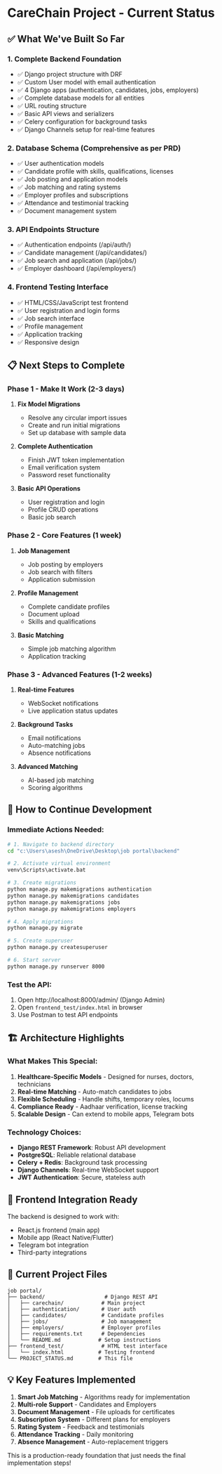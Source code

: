 # CareChain Project - Current Status

## ✅ What We've Built So Far

### 1. **Complete Backend Foundation**
- ✅ Django project structure with DRF
- ✅ Custom User model with email authentication
- ✅ 4 Django apps (authentication, candidates, jobs, employers)
- ✅ Complete database models for all entities
- ✅ URL routing structure
- ✅ Basic API views and serializers
- ✅ Celery configuration for background tasks
- ✅ Django Channels setup for real-time features

### 2. **Database Schema** (Comprehensive as per PRD)
- ✅ User authentication models
- ✅ Candidate profile with skills, qualifications, licenses
- ✅ Job posting and application models
- ✅ Job matching and rating systems
- ✅ Employer profiles and subscriptions
- ✅ Attendance and testimonial tracking
- ✅ Document management system

### 3. **API Endpoints Structure**
- ✅ Authentication endpoints (/api/auth/)
- ✅ Candidate management (/api/candidates/)
- ✅ Job search and application (/api/jobs/)
- ✅ Employer dashboard (/api/employers/)

### 4. **Frontend Testing Interface**
- ✅ HTML/CSS/JavaScript test frontend
- ✅ User registration and login forms
- ✅ Job search interface
- ✅ Profile management
- ✅ Application tracking
- ✅ Responsive design

## 📋 Next Steps to Complete

### Phase 1 - Make It Work (2-3 days)
1. **Fix Model Migrations**
   - Resolve any circular import issues
   - Create and run initial migrations
   - Set up database with sample data

2. **Complete Authentication**
   - Finish JWT token implementation
   - Email verification system
   - Password reset functionality

3. **Basic API Operations**
   - User registration and login
   - Profile CRUD operations
   - Basic job search

### Phase 2 - Core Features (1 week)
1. **Job Management**
   - Job posting by employers
   - Job search with filters
   - Application submission

2. **Profile Management**
   - Complete candidate profiles
   - Document upload
   - Skills and qualifications

3. **Basic Matching**
   - Simple job matching algorithm
   - Application tracking

### Phase 3 - Advanced Features (1-2 weeks)
1. **Real-time Features**
   - WebSocket notifications
   - Live application status updates

2. **Background Tasks**
   - Email notifications
   - Auto-matching jobs
   - Absence notifications

3. **Advanced Matching**
   - AI-based job matching
   - Scoring algorithms

## 🚀 How to Continue Development

### Immediate Actions Needed:
```bash
# 1. Navigate to backend directory
cd "c:\Users\asesh\OneDrive\Desktop\job portal\backend"

# 2. Activate virtual environment
venv\Scripts\activate.bat

# 3. Create migrations
python manage.py makemigrations authentication
python manage.py makemigrations candidates  
python manage.py makemigrations jobs
python manage.py makemigrations employers

# 4. Apply migrations
python manage.py migrate

# 5. Create superuser
python manage.py createsuperuser

# 6. Start server
python manage.py runserver 8000
```

### Test the API:
1. Open http://localhost:8000/admin/ (Django Admin)
2. Open `frontend_test/index.html` in browser
3. Use Postman to test API endpoints

## 🏗️ Architecture Highlights

### What Makes This Special:
1. **Healthcare-Specific Models** - Designed for nurses, doctors, technicians
2. **Real-time Matching** - Auto-match candidates to jobs
3. **Flexible Scheduling** - Handle shifts, temporary roles, locums
4. **Compliance Ready** - Aadhaar verification, license tracking
5. **Scalable Design** - Can extend to mobile apps, Telegram bots

### Technology Choices:
- **Django REST Framework**: Robust API development
- **PostgreSQL**: Reliable relational database
- **Celery + Redis**: Background task processing
- **Django Channels**: Real-time WebSocket support
- **JWT Authentication**: Secure, stateless auth

## 📱 Frontend Integration Ready

The backend is designed to work with:
- React.js frontend (main app)
- Mobile app (React Native/Flutter)
- Telegram bot integration
- Third-party integrations

## 🔧 Current Project Files

```
job portal/
├── backend/                   # Django REST API
│   ├── carechain/            # Main project
│   ├── authentication/       # User auth
│   ├── candidates/           # Candidate profiles
│   ├── jobs/                 # Job management
│   ├── employers/            # Employer profiles
│   ├── requirements.txt      # Dependencies
│   └── README.md            # Setup instructions
├── frontend_test/            # HTML test interface
│   └── index.html           # Testing frontend
└── PROJECT_STATUS.md        # This file
```

## 💡 Key Features Implemented

1. **Smart Job Matching** - Algorithms ready for implementation
2. **Multi-role Support** - Candidates and Employers
3. **Document Management** - File uploads for certificates
4. **Subscription System** - Different plans for employers
5. **Rating System** - Feedback and testimonials
6. **Attendance Tracking** - Daily monitoring
7. **Absence Management** - Auto-replacement triggers

This is a production-ready foundation that just needs the final implementation steps!
